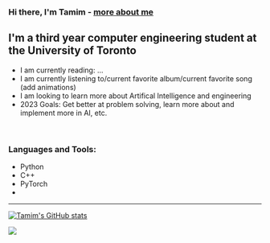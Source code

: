 ### Hi there, I'm Tamim - [more about me][website]

## I'm a third year computer engineering student at the University of Toronto
- I am currently reading: ...
- I am currently listening to/current favorite album/current favorite song (add animations)
- I am looking to learn more about Artifical Intelligence and engineering 
- 2023 Goals: Get better at problem solving, learn more about and implement more in AI, etc.

<br />

### Languages and Tools:
- Python
- C++
- PyTorch
- 

---
[![Tamim's GitHub stats](https://github-readme-stats.vercel.app/api?username=Tamim1236)](https://github.com/anuraghazra/github-readme-stats)

<img src="https://wakatime.com/share/@462c5d36-a0f9-4ab0-8750-3eb2c3418696/ce715228-4eca-439b-a7fc-8da3a5af8337.svg" />




[website]: http://wikicfp.com/cfp/
